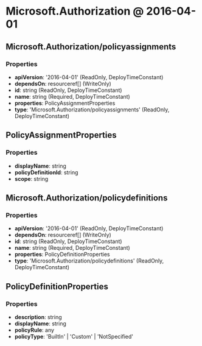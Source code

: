 # Microsoft.Authorization @ 2016-04-01

## Microsoft.Authorization/policyassignments
### Properties
* **apiVersion**: '2016-04-01' (ReadOnly, DeployTimeConstant)
* **dependsOn**: resourceref[] (WriteOnly)
* **id**: string (ReadOnly, DeployTimeConstant)
* **name**: string (Required, DeployTimeConstant)
* **properties**: PolicyAssignmentProperties
* **type**: 'Microsoft.Authorization/policyassignments' (ReadOnly, DeployTimeConstant)

## PolicyAssignmentProperties
### Properties
* **displayName**: string
* **policyDefinitionId**: string
* **scope**: string

## Microsoft.Authorization/policydefinitions
### Properties
* **apiVersion**: '2016-04-01' (ReadOnly, DeployTimeConstant)
* **dependsOn**: resourceref[] (WriteOnly)
* **id**: string (ReadOnly, DeployTimeConstant)
* **name**: string (Required, DeployTimeConstant)
* **properties**: PolicyDefinitionProperties
* **type**: 'Microsoft.Authorization/policydefinitions' (ReadOnly, DeployTimeConstant)

## PolicyDefinitionProperties
### Properties
* **description**: string
* **displayName**: string
* **policyRule**: any
* **policyType**: 'BuiltIn' | 'Custom' | 'NotSpecified'

